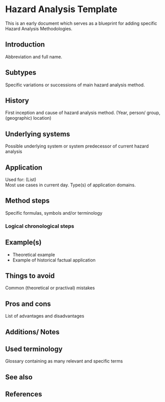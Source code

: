# Hazard Analysis Template
This is an early document which serves as a blueprint for adding specific Hazard Analysis Methodologies.

## Introduction 
Abbreviation and full name. 

## Subtypes
Specific variations or successions of main hazard analysis method.

## History
First inception and cause of hazard analysis method. (Year, person/ group, (geographic) location)

## Underlying systems
Possible underlying system or system predecessor of current hazard analysis

## Application
Used for: (List)\
Most use cases in current day. Type(s) of application domains.

## Method steps
Specific formulas, symbols and/or terminology

### Logical chronological steps

## Example(s)
* Theoretical example
* Example of historical factual application

## Things to avoid
Common (theoretical or practival) mistakes

## Pros and cons
List of advantages and disadvantages

## Additions/ Notes

## Used terminology
Glossary containing as many relevant and specific terms

## See also

## References



